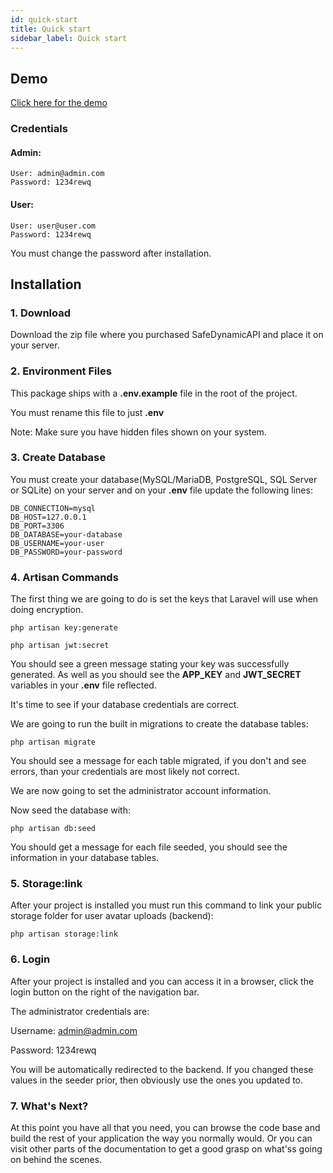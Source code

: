 ```yaml
---
id: quick-start
title: Quick start
sidebar_label: Quick start
---
```


## Demo

[Click here for the demo](https://safe-dynamic-api-demo.dreamhosters.com/)

### Credentials

#### Admin:

    User: admin@admin.com
    Password: 1234rewq

#### User:

    User: user@user.com
    Password: 1234rewq

You must change the password after installation.

## Installation

### 1. Download

Download the zip file where you purchased SafeDynamicAPI and place it on your server.

### 2. Environment Files

This package ships with a **.env.example** file in the root of the project.

You must rename this file to just **.env**

Note: Make sure you have hidden files shown on your system.

### 3. Create Database

You must create your database(MySQL/MariaDB, PostgreSQL, SQL Server or SQLite) on your server and on your **.env** file update the following lines:

    DB_CONNECTION=mysql
    DB_HOST=127.0.0.1
    DB_PORT=3306
    DB_DATABASE=your-database
    DB_USERNAME=your-user
    DB_PASSWORD=your-password

### 4. Artisan Commands

The first thing we are going to do is set the keys that Laravel will use when doing encryption.

    php artisan key:generate

    php artisan jwt:secret

You should see a green message stating your key was successfully generated. As well as you should see the **APP_KEY** and **JWT_SECRET** variables in your **.env** file reflected.

It's time to see if your database credentials are correct.

We are going to run the built in migrations to create the database tables:

    php artisan migrate

You should see a message for each table migrated, if you don't and see errors, than your credentials are most likely not correct.

We are now going to set the administrator account information.

Now seed the database with:

    php artisan db:seed

You should get a message for each file seeded, you should see the information in your database tables.

### 5. Storage:link

After your project is installed you must run this command to link your public storage folder for user avatar uploads (backend):

    php artisan storage:link

### 6. Login

After your project is installed and you can access it in a browser, click the login button on the right of the navigation bar.

The administrator credentials are:

Username: admin@admin.com

Password: 1234rewq

You will be automatically redirected to the backend. If you changed these values in the seeder prior, then obviously use the ones you updated to.

### 7. What's Next?
At this point you have all that you need, you can browse the code base and build the rest of your application the way you normally would. Or you can visit other parts of the documentation to get a good grasp on what'ss going on behind the scenes.